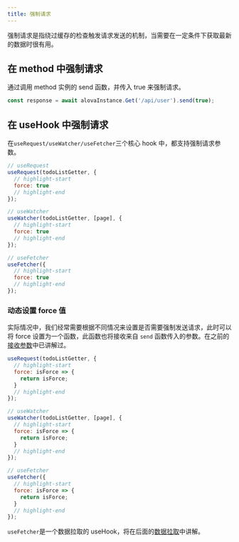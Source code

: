 ```yaml
---
title: 强制请求
---
```


强制请求是指绕过缓存的检查触发请求发送的机制，当需要在一定条件下获取最新的数据时很有用。

## 在 method 中强制请求

通过调用 method 实例的 send 函数，并传入 true 来强制请求。

```javascript
const response = await alovaInstance.Get('/api/user').send(true);
```

## 在 useHook 中强制请求

在`useRequest/useWatcher/useFetcher`三个核心 hook 中，都支持强制请求参数。

```javascript
// useRequest
useRequest(todoListGetter, {
  // highlight-start
  force: true
  // highlight-end
});

// useWatcher
useWatcher(todoListGetter, [page], {
  // highlight-start
  force: true
  // highlight-end
});

// useFetcher
useFetcher({
  // highlight-start
  force: true
  // highlight-end
});
```

### 动态设置 force 值

实际情况中，我们经常需要根据不同情况来设置是否需要强制发送请求，此时可以将 force 设置为一个函数，此函数也将接收来自 `send` 函数传入的参数。在之前的[接收参数](/v2/tutorial/combine-framework/receive-params)中已讲解过。

```javascript
useRequest(todoListGetter, {
  // highlight-start
  force: isForce => {
    return isForce;
  }
  // highlight-end
});

// useWatcher
useWatcher(todoListGetter, [page], {
  // highlight-start
  force: isForce => {
    return isForce;
  }
  // highlight-end
});

// useFetcher
useFetcher({
  // highlight-start
  force: isForce => {
    return isForce;
  }
  // highlight-end
});
```

`useFetcher`是一个数据拉取的 useHook，将在后面的[数据拉取](/v2/tutorial/advanced/use-fetcher)中讲解。
